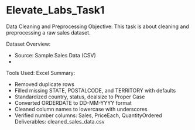 # Elevate_Labs_Task1
Data Cleaning and Preprocessing
Objective: This task is about cleaning and preprocessing a raw sales dataset.

Dataset Overview:
-  Source: Sample Sales Data (CSV)
-  
Tools Used: Excel
Summary:
- Removed duplicate rows
- Filled missing STATE, POSTALCODE, and TERRITORY with defaults
- Standardized country, status, dealsize to Proper Case
- Converted ORDERDATE to DD-MM-YYYY format
- Cleaned column names to lowercase with underscores
- Verified number columns: Sales, PriceEach, QuantityOrdered
Deliverables: cleaned_sales_data.csv
  
